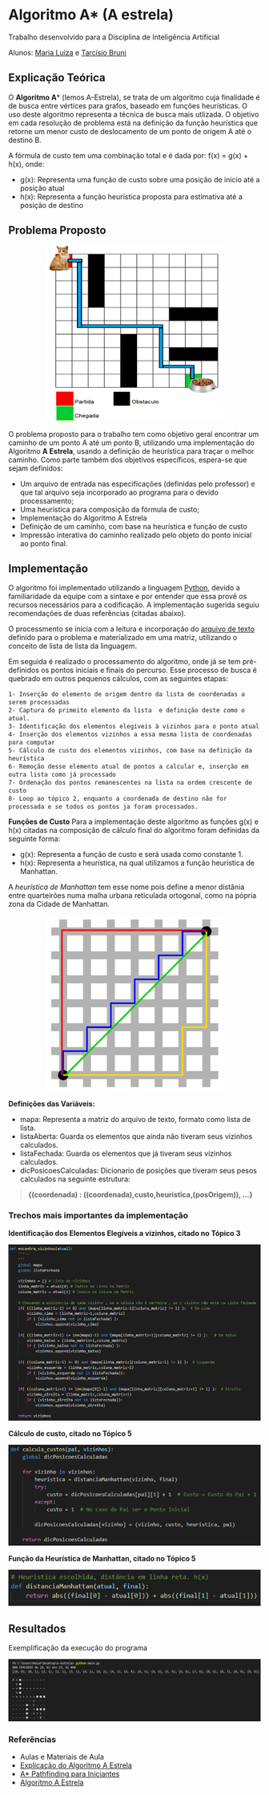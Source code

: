 # Algoritmo A* (A estrela)  

Trabalho desenvolvido para a Disciplina de Inteligência Artificial

Alunos: [Maria Luiza](https://github.com/malufreitas) e [Tarcísio Bruni](https://github.com/tarcisiobruni)

## Explicação Teórica

O **Algoritmo A*** (lemos A-Estrela), se trata de um algoritmo cuja finalidade é de busca entre vértices para grafos, baseado em funções heurísticas. O uso deste algoritmo representa a técnica de busca mais utlizada.
O objetivo em cada resolução de problema está na definição da função heurística que retorne um menor custo de deslocamento de um ponto de origem A até o destino B.

A fórmula de custo tem uma combinação total e é dada por:
f(x) = g(x) + h(x), onde:
- g(x): Representa uma função de custo sobre uma posição de inicio até a posição atual
- h(x): Representa a função heurística proposta para estimativa até a posição de destino

## Problema Proposto

<p align="center">
  <img width="350" height="350" src="https://github.com/malufreitas/a-estrela/blob/master/Imagens/Exemplo%20A_star.png">
</p>

O problema proposto para o trabalho tem como objetivo geral encontrar um caminho de um ponto A até um ponto B, utilizando uma implementação do Algoritmo **A Estrela**, usando a definição de heurística para traçar o melhor caminho. Como parte também dos objetivos específicos, espera-se que sejam definidos:
- Um arquivo de entrada nas especificações (definidas pelo professor) e que tal arquivo seja incorporado ao programa para o devido processamento;
- Uma heurística para composição da fórmula de custo;
- Implementação do Algoritmo A Estrela
- Definição de um caminho, com base na heurística e função de custo
- Impressão interativa do caminho realizado pelo objeto do ponto inicial ao ponto final. 
 

## Implementação

O algoritmo foi implementado utilizando a linguagem [Python](https://www.python.org/), devido a familiaridade da equipe com a sintaxe e por entender que essa provê os recursos necessários para a codificação. A implementação sugerida seguiu recomendações de duas referências (citadas abaixo).

O processmento se inicia com a leitura e incorporação do [arquivo de texto](https://github.com/malufreitas/a-estrela/blob/master/mapa.txt) definido para o problema e materializado em uma matriz, utilizando o conceito de lista de lista da linguagem.

Em seguida é realizado o processamento do algoritmo, onde já se tem pré-definidos os pontos iniciais e finais do percurso. Esse processo de busca é quebrado em outros pequenos cálculos, com as seguintes etapas:

    1- Inserção do elemento de origem dentro da lista de coordenadas a serem processadas
    2- Captura do primeito elemento da lista  e definição deste como o atual.
    3- Identificação dos elementos elegíveis à vizinhos para o ponto atual
    4- Inserção dos elementos vizinhos a essa mesma lista de coordenadas para computar
    5- Cálculo de custo dos elementos vizinhos, com base na definição da heurística
    6- Remoção desse elemento atual de pontos a calcular e, inserção em outra lista como já processado
    7- Ordenação dos pontos remanescentes na lista na ordem crescente de custo
    8- Loop ao tópico 2, enquanto a coordenada de destino não for processada e se todos os pontos ja foram processados. 
  
**Funções de Custo**
Para a implementação deste algoritmo as funções g(x) e h(x) citadas na composição de cálculo final do algoritmo foram definidas da seguinte forma:
- g(x): Representa a função de custo e será usada como constante 1.
- h(x): Representa a heurística, na qual utilizamos a função heurística de Manhattan.

A *heurística de Manhattan* tem esse nome pois define a menor distânia entre quarteirões numa malha urbana reticulada ortogonal, como na pópria zona da Cidade de Manhattan.

<p align="center">
  <img width="350" height="350" src="https://github.com/malufreitas/a-estrela/blob/master/Imagens/manhattan_distance.png">
</p>

**Definições das Variáveis:**
- mapa: Representa a matriz do arquivo de texto, formato como lista de lista.
- listaAberta: Guarda os elementos que ainda não tiveram seus vizinhos calculados.
- listaFechada: Guarda os elementos que já tiveram seus vizinhos calculados.
- dicPosicoesCalculadas: Dicionario de posições que tiveram seus pesos calculados na seguinte estrutura:
> **{(coordenada) : ((coordenada),custo,heuristica,(posOrigem)), ...}**

### Trechos mais importantes da implementação

**Identificação dos Elementos Elegíveis a vizinhos, citado no Tópico 3**

<p align="center">
  <img  src="https://github.com/malufreitas/a-estrela/blob/master/Imagens/Encontra%20vizinhos.PNG">
</p>

**Cálculo de custo, citado no Tópico 5**

<p align="center">
  <img  src="https://github.com/malufreitas/a-estrela/blob/master/Imagens/Calculo%20de%20custo.PNG">
</p>

**Função da Heurística de Manhattan, citado no Tópico 5**

<p align="center">
  <img src="https://github.com/malufreitas/a-estrela/blob/master/Imagens/Heuristica%20escolhida.PNG">
</p>

## Resultados

Exemplificação da execução do programa
<p align="center">
  <img src="https://github.com/malufreitas/a-estrela/blob/master/Imagens/Exemplo%20de%20execu%C3%A7%C3%A3o.PNG">
</p>


### Referências

- Aulas e Materiais de Aula
- [Explicação do Algoritmo A Estrela](https://www.youtube.com/watch?v=o5_mqZKhTvw&t=674s)
- [A* Pathfinding para Iniciantes](http://www.inf.ufsc.br/~alexandre.goncalves.silva/courses/14s2/ine5633/trabalhos/t1/A%20%20%20Pathfinding%20para%20Iniciantes.pdf)
- [Algoritmo A Estrela](http://maratonapuc.wikidot.com/apostilas:a-star)
